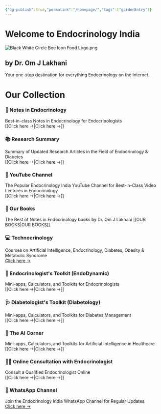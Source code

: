 ```yaml
---
{"dg-publish":true,"permalink":"/homepage/","tags":["gardenEntry"]}
---
```



# Welcome to Endocrinology India

![Black White Circle Bee Icon Food Logo.png](/img/user/attachments/Black%20White%20Circle%20Bee%20Icon%20Food%20Logo.png)



## by Dr. Om J Lakhani

Your one-stop destination for everything Endocrinology on the Internet. 

# Our Collection

### 📝 Notes in Endocrinology
Best-in-class Notes in Endocrinology for Endocrinologists  
[[Click here →\|Click here →]]

### 📚 Research Summary
Summary of Updated Research Articles in the Field of Endocrinology & Diabetes  
[[Click here →\|Click here →]]

### 🎥 YouTube Channel
The Popular Endocrinology India YouTube Channel for Best-in-Class Video Lectures in Endocrinology  
[[Click here →\|Click here →]]

### 📕 Our Books
The Best of Notes in Endocrinology books by Dr. Om J Lakhani
[[OUR BOOKS\|OUR BOOKS]]

### 💻 Technocrinology
Courses on Artificial Intelligence, Endocrinology, Diabetes, Obesity & Metabolic Syndrome  
[Click here →](https://technocrinology.thinkific.com/)

### 🔧 Endocrinologist's Toolkit (EndoDynamic)
Mini-apps, Calculators, and Toolkits for Endocrinologists  
[[Click here →\|Click here →]]

### 🩺 Diabetologist's Toolkit (Diabetology)
Mini-apps, Calculators, and Toolkits for Diabetes Management  
[[Click here →\|Click here →]]

### 🤖 The AI Corner
Mini-apps, Calculators, and Toolkits for Artificial Intelligence in Healthcare  
[[Click here →\|Click here →]]

### 👨‍⚕️ Online Consultation with Endocrinologist
Consult a Qualified Endocrinologist Online  
[[Click here →\|Click here →]]

### 📱 WhatsApp Channel
Join the Endocrinology India WhatsApp Channel for Regular Updates  
[Click here →](https://whatsapp.com/channel/0029VaFyQnfHbFUz0LVdBO3h)